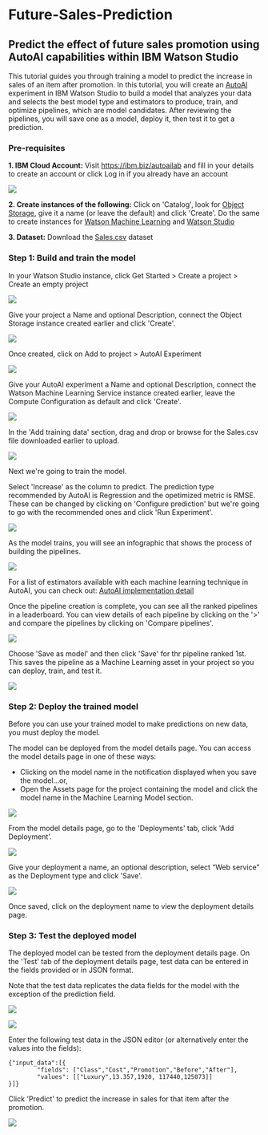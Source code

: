 # Future-Sales-Prediction

## Predict the effect of future sales promotion using AutoAI capabilities within IBM Watson Studio

This tutorial guides you through training a model to predict the increase in sales of an item after promotion. In this tutorial, you will create an [AutoAI](https://www.ibm.com/cloud/watson-studio/autoai) experiment in IBM Watson Studio to build a model that analyzes your data and selects the best model type and estimators to produce, train, and optimize pipelines, which are model candidates. After reviewing the pipelines, you will save one as a model, deploy it, then test it to get a prediction.


### Pre-requisites

**1. IBM Cloud Account:** Visit https://ibm.biz/autoailab and fill in your details to create an account or click Log in if you already have an account

![](screenshots/1.png)

**2. Create instances of the following:** Click on 'Catalog', look for [Object Storage](https://cloud.ibm.com/catalog/services/cloud-object-storage), give it a name (or leave the default) and click 'Create'. Do the same to create instances for [Watson Machine Learning](https://cloud.ibm.com/catalog/services/machine-learning) and [Watson Studio](https://cloud.ibm.com/catalog/services/watson-studio)

**3. Dataset:** Download the [Sales.csv](https://github.com/prernabhojwani/Future-Sales-Prediction/blob/master/Sales.csv) dataset


### Step 1: Build and train the model

In your Watson Studio instance, click Get Started > Create a project > Create an empty project

![](screenshots/2.png)

Give your project a Name and optional Description, connect the Object Storage instance created earlier and click 'Create'.

![](screenshots/3.PNG)

Once created, click on Add to project > AutoAI Experiment

![](screenshots/4.PNG)

Give your AutoAI experiment a Name and optional Description, connect the Watson Machine Learning Service instance created earlier, leave the Compute Configuration as default and click 'Create'.

![](screenshots/5.PNG)

In the 'Add training data' section, drag and drop or browse for the Sales.csv file downloaded earlier to upload. 

![](screenshots/6.png)

Next we're going to train the model. 

Select 'Increase' as the column to predict. The prediction type recommended by AutoAI is Regression and the opetimized metric is RMSE. These can be changed by clicking on 'Configure prediction' but we're going to go with the recommended ones and click 'Run Experiment'.

![](screenshots/7.PNG)

As the model trains, you will see an infographic that shows the process of building the pipelines.

![](screenshots/8.png)

For a list of estimators available with each machine learning technique in AutoAI, you can check out: [AutoAI implementation detail](https://dataplatform.cloud.ibm.com/docs/content/wsj/analyze-data/autoai-details.html)

Once the pipeline creation is complete, you can see all the ranked pipelines in a leaderboard. You can view details of each pipeline by clicking on the '>' and compare the pipelines by clicking on 'Compare pipelines'.

![](screenshots/9.PNG)

Choose 'Save as model' and then click 'Save' for thr pipeline ranked 1st. This saves the pipeline as a Machine Learning asset in your project so you can deploy, train, and test it.

![](screenshots/10.PNG)

### Step 2: Deploy the trained model

Before you can use your trained model to make predictions on new data, you must deploy the model.

The model can be deployed from the model details page. You can access the model details page in one of these ways:

- Clicking on the model name in the notification displayed when you save the model...or,
- Open the Assets page for the project containing the model and click the model name in the Machine Learning Model section.

![](screenshots/11.png)

From the model details page, go to the 'Deployments' tab, click 'Add Deployment'. 

![](screenshots/12.PNG)

Give your deployment a name, an optional description, select “Web service” as the Deployment type and click 'Save'.

![](screenshots/13.png)

Once saved, click on the deployment name to view the deployment details page.

### Step 3: Test the deployed model

The deployed model can be tested from the deployment details page. On the 'Test' tab of the deployment details page, test data can be entered in the fields provided or in JSON format. 

Note that the test data replicates the data fields for the model with the exception of the prediction field.

![](screenshots/14.PNG)

![](screenshots/15.PNG)

Enter the following test data in the JSON editor (or alternatively enter the values into the fields):

```
{"input_data":[{
        "fields": ["Class","Cost","Promotion","Before","After"],
        "values": [["Luxury",13.357,1920, 117440,125073]]
}]}
```

Click 'Predict' to predict the increase in sales for that item after the promotion.

![](screenshots/16.PNG)







